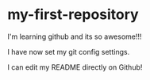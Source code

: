# my-first-repository

I'm learning github and its so awesome!!!

I have now set my git config settings.

I can edit my README directly on Github!
